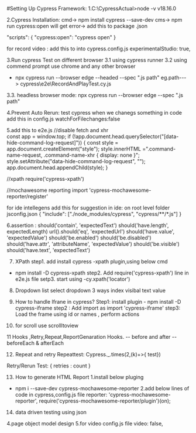 #Setting Up Cypress Framework:
1.C:\CypressActual>node -v
v18.16.0

2.Cypress Installation:
cmd-> npm install cypress --save-dev
cms-> npm run cypress:open
will get error->
add this to package .json

  "scripts": {
    "cypress:open": "cypress open"
  }

for record video : add this to into cypress.config.js
experimentalStudio: true,

3.Run cypress Test on different browser
 3.1 using cypress runner
 3.2 using commend prompt use chrome and any other browser
   - npx cypress run --browser edge --headed --spec ".js path" 
eg.path---> cypress\e2e\RecordAndPlayTest.cy.js

 3.3. headless browser mode:
npx cypress run --browser edge --spec ".js path"

4.Prevent Auto Rerun: test cypress when we chanegs something in code
add this in config.js
watchForFilechanges:false

5.add this to e2e.js
//disable fetch and xhr  
const app = window.top;
if (!app.document.head.querySelector("[data-hide-command-log-request]")) {
 const style = app.document.createElement("style");
 style.innerHTML =".command-name-request, .command-name-xhr { display: none }";
 style.setAttribute("data-hide-command-log-request", "");
 app.document.head.appendChild(style); 
}

//xpath
require('cypress-xpath')

//mochawesome reporting
import 'cypress-mochawesome-reporter/register'


for ide intellegens add this for suggestion in ide:
on root level folder jsconfig.json
{
    "include": ["./node_modules/cypress", "cypress/**/*.js"]
}
  

6.assertion :
should('contain', 'expectedText')
should('have.length', expectedLength)
url().should('eq', 'expectedUrl')
should('have.value', 'expectedValue')
should('be.enabled')
should('be.disabled')
should('have.attr', 'attributeName', 'expectedValue')
should('be.visible')
should('have.text', 'expectedText')

7. XPath
step1. add install cypress -xpath plugin,using below cmd
- npm install -D cypress-xpath
step2. Add require('cypress-xpath') line in e2e.js file
setp3. start using -cy.xpath('locator')


8. Dropdown list
select dropdown 3 ways
index
visibal text
value

9. How to handle Ifrane in cypress?
Step1: install plugin - npm install -D cypress-iframe
step2 : Add import as import 'cypress-iframe'
step3: Load the frame using id or names , perform actions


10. for scroll use scrollltoview

11 Hooks ,Retry,Repeat,ReportGenaration
Hooks.
-- before and after
-- beforeEach & afterEach

12. Repeat and retry
Repeattest:
Cypress._.times(2,(k)+>{ test})

Retry/Rerun Test:
{ retries : count }

13. How to generate HTML Report
1.install below pluging
- npm i --save-dev cypress-mochawesome-reporter
2.add below lines of code in cypress,config.js file
reporter: 'cypress-mochawesome-reporter',
require('cypress-mochawesome-reporter/plugin')(on);


14. data driven testing using json

4.page object model design
5.for video config.js file
video: false,
